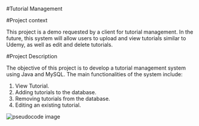 #Tutorial Management

#Project context

This project is a demo requested by a client for tutorial management. In the future, this system will allow users to 
upload and view tutorials similar to Udemy, as well as edit and delete tutorials.

#Project Description

The objective of this project is to develop a tutorial management system using Java and MySQL. The main functionalities 
of the system include:

1. View Tutorial.
2. Adding tutorials to the database.
3. Removing tutorials from the database.
4. Editing an existing tutorial.

![pseudocode image](https://github.com/IsamarRB/Tutorial-management-CRUD-Backend/commit/77df52f77c2319127fd1216c9a1875c09ca2a913#diff-06a3d7ee49f1628d3a268041e663df1efd7ddfca4b1facb3c52c65233ccbdd18)